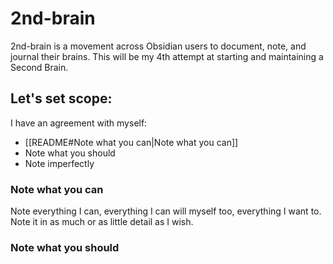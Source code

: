 # 2nd-brain

2nd-brain is a movement across Obsidian users to document, note, and journal their brains. This will be my 4th attempt at starting and maintaining a Second Brain.

## Let's set scope:
I have an agreement with myself:
- [[README#Note what you can|Note what you can]]
- Note what you should
- Note imperfectly

### Note what you can
Note everything I can, everything I can will myself too, everything I want to. Note it in as much or as little detail as I wish. 

### Note what you should